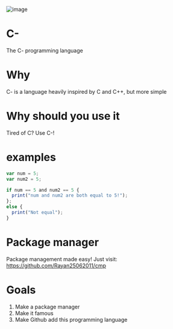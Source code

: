 ![image](https://user-images.githubusercontent.com/101386337/216001801-f7f64f67-6841-4d39-ab9c-7f2cc66970c6.jpeg) 


# C-
The C- programming language

# Why
C- is a language heavily inspired by C and C++, but more simple

# Why should you use it
Tired of C? Use C-!

# examples
```js
var num = 5;
var num2 = 5;

if num == 5 and num2 == 5 {
  print("num and num2 are both equal to 5!");
};
else {
  print("Not equal");
}
```
# Package manager
Package management made easy! Just visit: https://github.com/Rayan25062011/cmp

# Goals
1. Make a package manager
2. Make it famous
3. Make Github add this programming language
